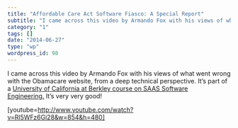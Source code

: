 ```yaml
---
title: "Affordable Care Act Software Fiasco: A Special Report"
subtitle: "I came across this video by Armando Fox with his views of what went wrong with the Obamacare website..."
category: "1"
tags: []
date: "2014-06-27"
type: "wp"
wordpress_id: 98
---
```

I came across this video by Armando Fox with his views of what went wrong with the Obamacare website, from a deep technical perspective. It’s part of a [University of California at Berkley course on SAAS Software Engineering.](https://courses.edx.org/courses/BerkeleyX/CS.169.2x/3T2013/courseware/64746ad0f2b84ce2af1f1b627c735866/) It’s very very good!

 [youtube=http://www.youtube.com/watch?v=Rl5WFz6Gi28&w=854&h=480]